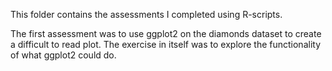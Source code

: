 This folder contains the assessments I completed using R-scripts.

The first assessment was to use ggplot2 on the diamonds dataset to create a difficult to read plot. The exercise in itself was to explore the functionality of what ggplot2 could do. 
